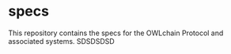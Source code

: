 # specs
This repository contains the specs for the OWLchain Protocol and associated systems.
SDSDSDSD
